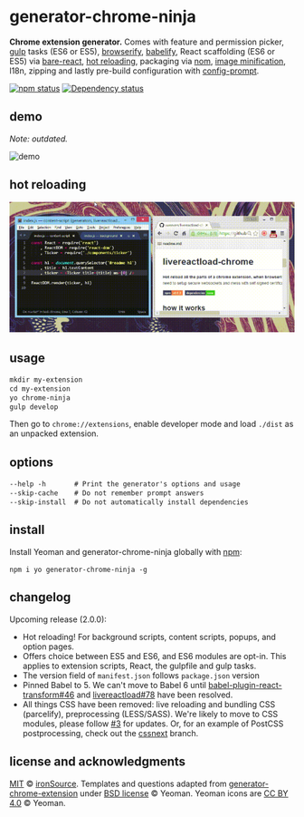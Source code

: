 # generator-chrome-ninja

**Chrome extension generator.** Comes with feature and permission picker, [gulp](http://gulpjs.com) tasks (ES6 or ES5), [browserify](https://github.com/substack/node-browserify), [babelify](https://github.com/babel/babelify), React scaffolding (ES6 or ES5) via [bare-react](https://github.com/ironSource/node-generator-bare-react), [hot reloading](https://github.com/vweevers/livereactload-chrome), packaging via [nom](https://github.com/ironSource/node-generator-nom), [image minification](https://github.com/sindresorhus/gulp-imagemin), l18n, zipping and lastly pre-build configuration with [config-prompt](https://github.com/ironSource/node-config-prompt).

[![npm status](http://img.shields.io/npm/v/generator-chrome-ninja.svg?style=flat-square)](https://www.npmjs.org/package/generator-chrome-ninja)  [![Dependency status](https://img.shields.io/david/ironsource/node-generator-chrome-ninja.svg?style=flat-square)](https://david-dm.org/ironsource/node-generator-chrome-ninja)

## demo

*Note: outdated.*

![demo](https://github.com/ironSource/node-generator-chrome-ninja/raw/master/demo.gif)

## hot reloading

![hot reloading demo](https://github.com/vweevers/livereactload-chrome/raw/master/demo.gif)

## usage

```
mkdir my-extension
cd my-extension
yo chrome-ninja
gulp develop
```

Then go to `chrome://extensions`, enable developer mode and load `./dist` as an unpacked extension.

## options

```
--help -h       # Print the generator's options and usage
--skip-cache    # Do not remember prompt answers
--skip-install  # Do not automatically install dependencies
```

## install

Install Yeoman and generator-chrome-ninja globally with [npm](https://npmjs.org):

```
npm i yo generator-chrome-ninja -g
```

## changelog

Upcoming release (2.0.0):

- Hot reloading! For background scripts, content scripts, popups, and option pages.
- Offers choice between ES5 and ES6, and ES6 modules are opt-in. This
applies to extension scripts, React, the gulpfile and gulp tasks.
- The version field of `manifest.json` follows `package.json` version
- Pinned Babel to 5. We can't move to Babel 6 until  [babel-plugin-react-transform#46](https://github.com/gaearon/babel-plugin-react-transform/issues/46) and [livereactload#78](https://github.com/milankinen/livereactload/issues/78) have been resolved.
- All things CSS have been removed: live reloading and bundling CSS (parcelify), preprocessing (LESS/SASS). We're likely to move to CSS modules, please follow [#3](https://github.com/ironSource/node-generator-chrome-ninja/issues/3) for updates. Or, for an example of PostCSS postprocessing, check out the [cssnext](https://github.com/ironSource/node-generator-chrome-ninja/tree/feature-cssnext) branch.

## license and acknowledgments

[MIT](http://opensource.org/licenses/MIT) © [ironSource](http://www.ironsrc.com/). Templates and questions adapted from [generator-chrome-extension](https://github.com/yeoman/generator-chrome-extension) under [BSD license](http://opensource.org/licenses/bsd-license.php) © Yeoman. Yeoman icons are [CC BY 4.0](http://creativecommons.org/licenses/by/4.0/) © Yeoman.
